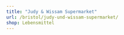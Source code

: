 ```yaml
---
title: "Judy & Wissam Supermarket"
url: /bristol/judy-und-wissam-supermarket/
shop: Lebensmittel
---
```

